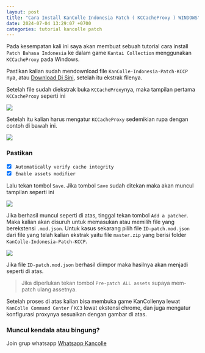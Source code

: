 ```yaml
---
layout: post
title: "Cara Install KanColle Indonesia Patch ( KCCacheProxy ) WINDOWS"
date: 2024-07-04 13:29:07 +0700
categories: tutorial kancolle patch
---
```


Pada kesempatan kali ini saya akan membuat sebuah tutorial cara install `Patch Bahasa Indonesia` ke dalam game `Kantai Collection` menggunakan `KCCacheProxy` pada Windows.

Pastikan kalian sudah mendownload file `KanColle-Indonesia-Patch-KCCP` nya, atau [Download Di Sini](https://github.com/SLAVUSworks/KanColle-Indonesia-Patch-KCCP/archive/refs/heads/master.zip), setelah itu ekstrak filenya.

Setelah file sudah diekstrak buka `KCCacheProxy`nya, maka tampilan pertama `KCCacheProxy` seperti ini

![](/{{'assets/imgs/step1.png'}})

Setelah itu kalian harus mengatur `KCCacheProxy` sedemikian rupa dengan contoh di bawah ini.

![](/{{'assets/imgs/step2.png'}})

### Pastikan
- [x] `Automatically verify cache integrity` 
- [x] `Enable assets modifier`

Lalu tekan tombol `Save`. Jika tombol `Save` sudah ditekan maka akan muncul tampilan seperti ini

![](/{{'assets/imgs/step3.png'}})

Jika berhasil muncul seperti di atas, tinggal tekan tombol `Add a patcher`. Maka kalian akan disuruh untuk memasukan atau memilih file yang berekstensi `.mod.json`. Untuk kasus sekarang pilih file `ID-patch.mod.json` dari file yang telah kalian ekstrak yaitu file `master.zip` yang berisi folder `KanColle-Indonesia-Patch-KCCP`.

![](/{{'assets/imgs/step4.png'}})

Jika file `ID-patch.mod.json` berhasil diimpor maka hasilnya akan menjadi seperti di atas.

> Jika diperlukan tekan tombol `Pre-patch ALL assets` supaya mem-patch ulang assetnya.

Setelah proses di atas kalian bisa membuka game KanCollenya lewat `KanColle Command Center` / `KC3` lewat ekstensi chrome, dan juga mengatur konfigurasi proxynya sesuaikan dengan gambar di atas.

### Muncul kendala atau bingung?
Join grup whatsapp [Whatsapp Kancolle](https://chat.whatsapp.com/BEQXUFek52T5IweZIUmYBJ)